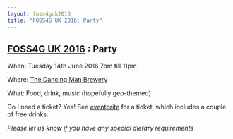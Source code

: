 ```yaml
---
layout: foss4guk2016
title: "FOSS4G UK 2016: Party"
---
```

## [FOSS4G UK 2016](/foss4guk2016/) : Party

When: Tuesday 14th June 2016 7pm till 11pm

Where: [The Dancing Man Brewery](http://www.dancingmanbrewery.co.uk/)

What: Food, drink, music (hopefully geo-themed)

Do I need a ticket? Yes! See [eventbrite](http://foss4guk.eventbrite.co.uk/) for a ticket, which includes a couple of free drinks.

*Please let us know if you have any special dietary requirements*


